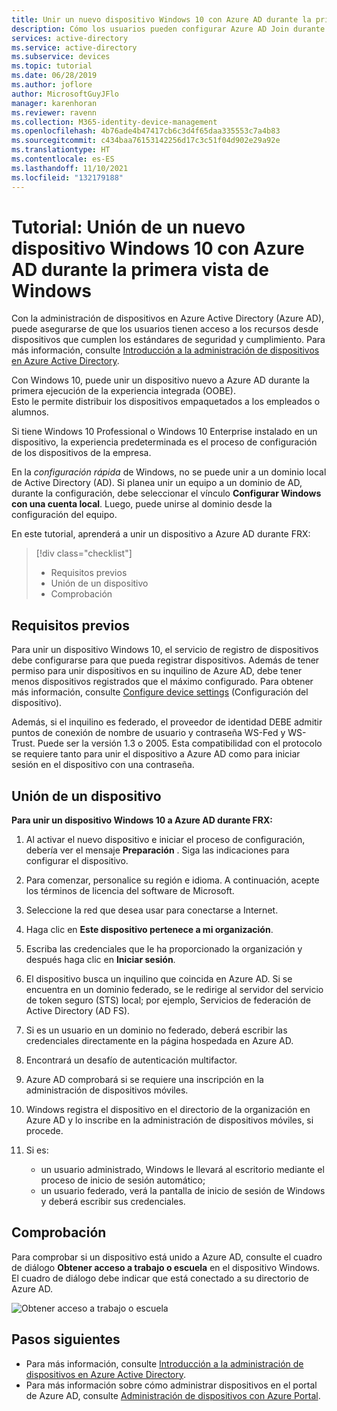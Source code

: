 ```yaml
---
title: Unir un nuevo dispositivo Windows 10 con Azure AD durante la primera vista de Windows| Microsoft Docs
description: Cómo los usuarios pueden configurar Azure AD Join durante la configuración rápida.
services: active-directory
ms.service: active-directory
ms.subservice: devices
ms.topic: tutorial
ms.date: 06/28/2019
ms.author: joflore
author: MicrosoftGuyJFlo
manager: karenhoran
ms.reviewer: ravenn
ms.collection: M365-identity-device-management
ms.openlocfilehash: 4b76ade4b47417cb6c3d4f65daa335553c7a4b83
ms.sourcegitcommit: c434baa76153142256d17c3c51f04d902e29a92e
ms.translationtype: HT
ms.contentlocale: es-ES
ms.lasthandoff: 11/10/2021
ms.locfileid: "132179188"
---
```

# <a name="tutorial-join-a-new-windows-10-device-with-azure-ad-during-a-first-run"></a>Tutorial: Unión de un nuevo dispositivo Windows 10 con Azure AD durante la primera vista de Windows

Con la administración de dispositivos en Azure Active Directory (Azure AD), puede asegurarse de que los usuarios tienen acceso a los recursos desde dispositivos que cumplen los estándares de seguridad y cumplimiento. Para más información, consulte [Introducción a la administración de dispositivos en Azure Active Directory](overview.md).

Con Windows 10, puede unir un dispositivo nuevo a Azure AD durante la primera ejecución de la experiencia integrada (OOBE).  
Esto le permite distribuir los dispositivos empaquetados a los empleados o alumnos.

Si tiene Windows 10 Professional o Windows 10 Enterprise instalado en un dispositivo, la experiencia predeterminada es el proceso de configuración de los dispositivos de la empresa.

En la *configuración rápida* de Windows, no se puede unir a un dominio local de Active Directory (AD). Si planea unir un equipo a un dominio de AD, durante la configuración, debe seleccionar el vínculo **Configurar Windows con una cuenta local**. Luego, puede unirse al dominio desde la configuración del equipo.
 
En este tutorial, aprenderá a unir un dispositivo a Azure AD durante FRX:
 > [!div class="checklist"]
> * Requisitos previos
> * Unión de un dispositivo
> * Comprobación

## <a name="prerequisites"></a>Requisitos previos

Para unir un dispositivo Windows 10, el servicio de registro de dispositivos debe configurarse para que pueda registrar dispositivos. Además de tener permiso para unir dispositivos en su inquilino de Azure AD, debe tener menos dispositivos registrados que el máximo configurado. Para obtener más información, consulte [Configure device settings](device-management-azure-portal.md#configure-device-settings) (Configuración del dispositivo).

Además, si el inquilino es federado, el proveedor de identidad DEBE admitir puntos de conexión de nombre de usuario y contraseña WS-Fed y WS-Trust. Puede ser la versión 1.3 o 2005. Esta compatibilidad con el protocolo se requiere tanto para unir el dispositivo a Azure AD como para iniciar sesión en el dispositivo con una contraseña.

## <a name="joining-a-device"></a>Unión de un dispositivo

**Para unir un dispositivo Windows 10 a Azure AD durante FRX:**

1. Al activar el nuevo dispositivo e iniciar el proceso de configuración, debería ver el mensaje **Preparación** . Siga las indicaciones para configurar el dispositivo.
1. Para comenzar, personalice su región e idioma. A continuación, acepte los términos de licencia del software de Microsoft.
 
    <!--![Customize for your region](./media/azuread-joined-devices-frx/01.png)-->

1. Seleccione la red que desea usar para conectarse a Internet.
1. Haga clic en **Este dispositivo pertenece a mi organización**. 

    <!--![Who owns this PC screen](./media/azuread-joined-devices-frx/02.png)-->

1. Escriba las credenciales que le ha proporcionado la organización y después haga clic en **Iniciar sesión**.

    <!--![Sign-in screen](./media/azuread-joined-devices-frx/03.png)-->

1. El dispositivo busca un inquilino que coincida en Azure AD. Si se encuentra en un dominio federado, se le redirige al servidor del servicio de token seguro (STS) local; por ejemplo, Servicios de federación de Active Directory (AD FS).
1. Si es un usuario en un dominio no federado, deberá escribir las credenciales directamente en la página hospedada en Azure AD. 
1. Encontrará un desafío de autenticación multifactor. 
1. Azure AD comprobará si se requiere una inscripción en la administración de dispositivos móviles.
1. Windows registra el dispositivo en el directorio de la organización en Azure AD y lo inscribe en la administración de dispositivos móviles, si procede.
1. Si es:
   - un usuario administrado, Windows le llevará al escritorio mediante el proceso de inicio de sesión automático;
   - un usuario federado, verá la pantalla de inicio de sesión de Windows y deberá escribir sus credenciales.

## <a name="verification"></a>Comprobación

Para comprobar si un dispositivo está unido a Azure AD, consulte el cuadro de diálogo **Obtener acceso a trabajo o escuela** en el dispositivo Windows. El cuadro de diálogo debe indicar que está conectado a su directorio de Azure AD.

![Obtener acceso a trabajo o escuela](./media/azuread-joined-devices-frx/13.png)

## <a name="next-steps"></a>Pasos siguientes

- Para más información, consulte [Introducción a la administración de dispositivos en Azure Active Directory](overview.md).
- Para más información sobre cómo administrar dispositivos en el portal de Azure AD, consulte [Administración de dispositivos con Azure Portal](device-management-azure-portal.md).
